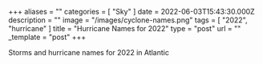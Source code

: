 +++
aliases = ""
categories = [ "Sky" ]
date = 2022-06-03T15:43:30.000Z
description = ""
image = "/images/cyclone-names.png"
tags = [ "2022", "hurricane" ]
title = "Hurricane Names for 2022"
type = "post"
url = ""
_template = "post"
+++

Storms and hurricane names for 2022 in Atlantic 
